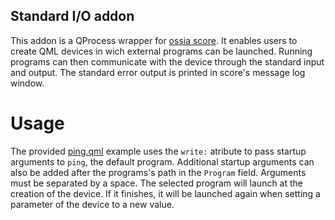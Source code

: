 ## Standard I/O addon
This addon is a QProcess wrapper for [ossia score](https://ossia.io).
It enables users to create QML devices in wich external programs can be launched.
Running programs can then communicate with the device through the standard input and output. The standard error output is printed in score's message log window.

# Usage
The provided [ping.qml](ping.qml) example uses the ```write:``` atribute to pass startup  arguments to ```ping```, the default program. Additional startup arguments can also be added after the programs's path in the ```Program``` field. Arguments must be separated by a space. The selected program will launch at the creation of the device. If it finishes, it will be launched again when setting a parameter of the device to a new value.
